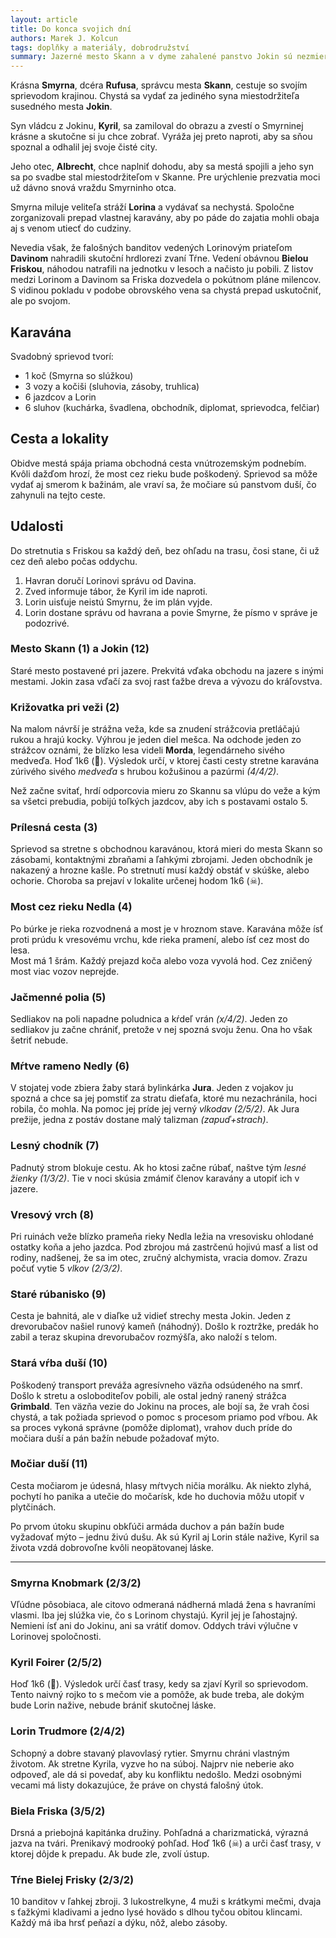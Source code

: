 ```yaml
---
layout: article
title: Do konca svojich dní
authors: Marek J. Kolcun
tags: doplňky a materiály, dobrodružství
summary: Jazerné mesto Skann a v dyme zahalené panstvo Jokin sú nezmieriteľné celé desaťročia. Unavený miestodržteľ Skannu, Rufus Knobmark, sa rozhodol ukončiť tento nekončiaci spor a ponúkol svoju jedinú dcéru, nádhernú Smyrnu, za ženu najmladšiemu synovi vladára z Jokinu, výmenou za mier. Do svadby ostáva 7 dní. Svadobný sprievod sa vydáva na cestu. Ale nie každý sa chystá len na svadbu.
---
```


Krásna **Smyrna**, dcéra **Rufusa**, správcu mesta **Skann**, cestuje so svojím sprievodom krajinou. Chystá sa vydať za jediného syna miestodržiteľa susedného mesta **Jokin**.

Syn vládcu z Jokinu, **Kyril**, sa zamiloval do obrazu a zvestí o Smyrninej krásne a skutočne si ju chce zobrať. Vyráža jej preto naproti, aby sa sňou spoznal a odhalil jej svoje čisté city.

Jeho otec, **Albrecht**, chce naplniť dohodu, aby sa mestá spojili a jeho syn sa po svadbe stal miestodržiteľom v Skanne. Pre urýchlenie prezvatia moci už dávno snová vraždu Smyrninho otca.

Smyrna miluje veliteľa stráží **Lorina** a vydávať sa nechystá. Spoločne zorganizovali prepad vlastnej karavány, aby po páde do zajatia mohli obaja aj s venom utiecť do cudziny.

Nevedia však, že falošných banditov vedených Lorinovým priateľom **Davinom** nahradili skutoční hrdlorezi zvaní Tŕne. Vedení obávnou **Bielou Friskou**, náhodou natrafili na jednotku v lesoch a načisto ju pobili. Z listov medzi Lorinom a Davinom sa Friska dozvedela o pokútnom pláne milencov. S vidinou pokladu v podobe obrovského vena sa chystá prepad uskutočniť, ale po svojom.

## Karavána

Svadobný sprievod tvorí:

- 1 koč (Smyrna so slúžkou)
- 3 vozy a kočiši (sluhovia, zásoby, truhlica)
- 6 jazdcov a Lorin
- 6 sluhov (kuchárka, švadlena, obchodník, diplomat, sprievodca, felčiar)

## Cesta a lokality

Obidve mestá spája priama obchodná cesta vnútrozemským podnebím. Kvôli dažďom hrozí, že most cez rieku bude poškodený. Sprievod sa môže vydať aj smerom k bažinám, ale vraví sa, že močiare sú panstvom duší, čo zahynuli na tejto ceste.

## Udalosti

Do stretnutia s Friskou sa každý deň, bez ohľadu na trasu, čosi stane, či už cez deň alebo počas oddychu.

1. Havran doručí Lorinovi správu od Davina.
2. Zved informuje tábor, že Kyril im ide naproti.
3. Lorin uisťuje neistú Smyrnu, že im plán vyjde.
4. Lorin dostane správu od havrana a povie Smyrne, že písmo v správe je podozrivé.

### Mesto Skann (1) a Jokin (12)

Staré mesto postavené pri jazere. Prekvitá vďaka obchodu na jazere s inými mestami. Jokin zasa vďačí za svoj rast ťažbe dreva a vývozu do kráľovstva.

### Križovatka pri veži (2)

Na malom návrší je strážna veža, kde sa znudení strážcovia pretláčajú rukou a hrajú kocky. Výhrou je jeden diel mešca. Na odchode jeden zo strážcov oznámi, že blízko lesa videli **Morda**, legendárneho sivého medveďa. Hoď 1k6 (🐻). Výsledok určí, v ktorej časti cesty stretne karavána zúrivého sivého *medveďa* s hrubou kožušinou a pazúrmi *(4/4/2)*.

Než začne svitať, hrdí odporcovia mieru zo Skannu sa vlúpu do veže a kým sa všetci prebudia, pobijú toľkých jazdcov, aby ich s postavami ostalo 5.

### Prílesná cesta (3)

Sprievod sa stretne s obchodnou karavánou, ktorá mieri do mesta Skann so zásobami, kontaktnými zbraňami a ľahkými zbrojami. Jeden obchodník je nakazený a hrozne kašle. Po stretnutí musí každý obstáť v skúške, alebo ochorie. Choroba sa prejaví v lokalite určenej hodom 1k6 (☠).

### Most cez rieku Nedla (4)

Po búrke  je rieka rozvodnená a most je v hroznom stave. Karavána môže ísť proti prúdu k vresovému vrchu, kde rieka pramení, alebo ísť cez most do lesa.  
Most má 1 šrám. Každý prejazd koča alebo voza vyvolá hod. Cez zničený most viac vozov neprejde.

### Jačmenné polia (5)

Sedliakov na poli napadne poludnica a kŕdeľ vrán *(x/4/2)*. Jeden zo sedliakov ju začne chrániť, pretože v nej spozná svoju ženu. Ona ho však šetriť nebude.

### Mŕtve rameno Nedly (6)

V stojatej vode zbiera žaby stará bylinkárka **Jura**. Jeden z vojakov ju spozná a chce sa jej pomstiť za stratu dieťaťa, ktoré mu nezachránila, hoci robila, čo mohla. Na pomoc jej príde jej verný *vlkodav* *(2/5/2)*. Ak Jura prežije, jedna z postáv dostane malý talizman *(zapuď+strach)*.

### Lesný chodník (7)

Padnutý strom blokuje cestu. Ak ho ktosi začne rúbať, naštve tým *lesné žienky (1/3/2)*. Tie v noci skúsia zmámiť členov karavány a utopiť ich v jazere.

### Vresový vrch (8)

Pri ruinách veže blízko prameňa rieky Nedla ležia na vresovisku ohlodané ostatky koňa a jeho jazdca. Pod zbrojou má zastrčenú hojivú masť a list od rodiny, nadšenej, že sa im otec, zručný alchymista, vracia domov. Zrazu počuť vytie 5 *vlkov (2/3/2)*.

### Staré rúbanisko (9)

Cesta je bahnitá, ale v diaľke už vidieť strechy mesta Jokin. Jeden z drevorubačov našiel runový kameň (náhodný). Došlo k roztržke, predák ho zabil a teraz skupina drevorubačov rozmýšľa, ako naloží s telom.

### Stará vŕba duší (10)

Poškodený transport preváža agresívneho väzňa odsúdeného na smrť. Došlo k stretu a osloboditeľov pobili, ale ostal jedný ranený strážca **Grimbald**. Ten väzňa vezie do Jokinu na proces, ale bojí sa, že vrah čosi chystá, a tak požiada sprievod o pomoc s procesom priamo pod vŕbou. Ak sa proces vykoná správne (pomôže diplomat), vrahov duch príde do močiara duší a pán bažín nebude požadovať mýto.

### Močiar duší (11)

Cesta močiarom je údesná, hlasy mŕtvych ničia morálku. Ak niekto zlyhá, pochytí ho panika a utečie do močarísk, kde ho duchovia môžu utopiť v plytčinách.

Po prvom útoku skupinu obkľúči armáda duchov a pán bažín bude vyžadovať mýto – jednu živú dušu. Ak sú Kyril aj Lorin stále nažive, Kyril sa života vzdá dobrovoľne kvôli neopätovanej láske.

---

### Smyrna Knobmark (2/3/2)

Vľúdne pôsobiaca, ale citovo odmeraná nádherná mladá žena s havraními vlasmi. Iba jej slúžka vie, čo s Lorinom chystajú. Kyril jej je ľahostajný. Nemieni ísť ani do Jokinu, ani sa vrátiť domov. Oddych trávi výlučne v Lorinovej spoločnosti.

### Kyril Foirer (2/5/2)

Hoď 1k6 (🖤). Výsledok určí časť trasy, kedy sa zjaví Kyril so sprievodom. Tento naivný rojko to s mečom vie a pomôže, ak bude treba, ale dokým bude Lorin nažive, nebude brániť skutočnej láske.

### Lorin Trudmore (2/4/2)

Schopný a dobre stavaný plavovlasý rytier. Smyrnu chráni vlastným životom. Ak stretne Kyrila, vyzve ho na súboj. Najprv nie neberie ako odpoveď, ale dá si povedať, aby ku konfliktu nedošlo. Medzi osobnými vecami má listy dokazujúce, že práve on chystá falošný útok.

### Biela Friska (3/5/2)

Drsná a priebojná kapitánka družiny. Pohľadná a charizmatická, výrazná jazva na tvári. Prenikavý modrooký pohľad. Hoď 1k6 (☠) a urči časť trasy, v ktorej dôjde k prepadu. Ak bude zle, zvolí ústup.

### Tŕne Bielej Frisky (2/3/2)

10 banditov v ľahkej zbroji. 3 lukostrelkyne, 4 muži s krátkymi mečmi, dvaja s ťažkými kladivami a jedno lysé hovädo s dlhou tyčou obitou klincami. Každý má iba hrsť peňazí a dýku, nôž, alebo zásoby.
